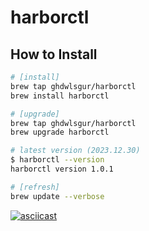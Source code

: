 # harborctl

## How to Install

```bash
# [install]
brew tap ghdwlsgur/harborctl
brew install harborctl

# [upgrade]
brew tap ghdwlsgur/harborctl
brew upgrade harborctl

# latest version (2023.12.30)
$ harborctl --version
harborctl version 1.0.1

# [refresh]
brew update --verbose
```

[![asciicast](https://asciinema.org/a/629293.svg)](https://asciinema.org/a/629293)
